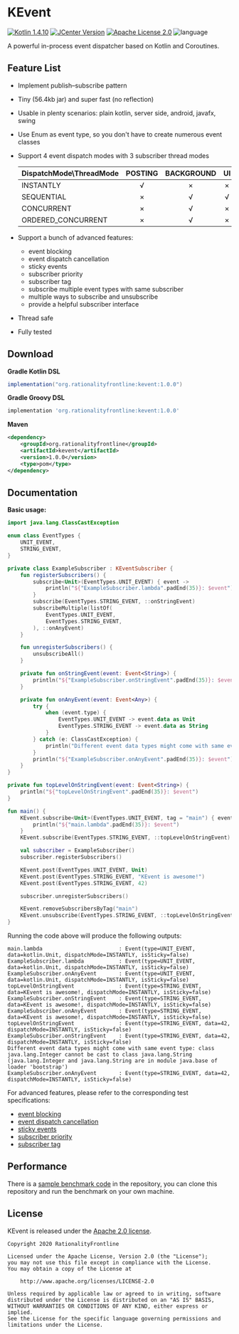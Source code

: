 # KEvent  
[![Kotlin 1.4.10](https://img.shields.io/badge/Kotlin-1.4.20-blue.svg)](http://kotlinlang.org) [![JCenter Version](https://img.shields.io/bintray/v/rationalityfrontline/kevent/kevent?label=JCenter)](https://bintray.com/rationalityfrontline/kevent/kevent) [![Apache License 2.0](https://img.shields.io/github/license/rationalityfrontline/kevent)](https://github.com/RationalityFrontline/kevent/blob/master/LICENSE) ![language](https://img.shields.io/badge/100%25-kotlin-orange)

A powerful in-process event dispatcher based on Kotlin and Coroutines.

## Feature List
* Implement publish–subscribe pattern
* Tiny (56.4kb jar) and super fast (no reflection)
* Usable in plenty scenarios: plain kotlin, server side, android, javafx, swing
* Use Enum as event type, so you don't have to create numerous event classes
* Support 4 event dispatch modes with 3 subscriber thread modes

  | DispatchMode\\ThreadMode | POSTING | BACKGROUND | UI |
  |--------------------------|:-------:|:----------:|:----:|
  | INSTANTLY                | √       | ×          | ×  |
  | SEQUENTIAL               | ×       | √          | √  |
  | CONCURRENT               | ×       | √          | ×  |
  | ORDERED\_CONCURRENT      | ×       | √          | ×  |
* Support a bunch of advanced features:
  * event blocking
  * event dispatch cancellation
  * sticky events
  * subscriber priority
  * subscriber tag
  * subscribe multiple event types with same subscriber
  * multiple ways to subscribe and unsubscribe
  * provide a helpful subscriber interface
* Thread safe
* Fully tested
 
## Download
**Gradle Kotlin DSL**
```groovy
implementation("org.rationalityfrontline:kevent:1.0.0")
```
**Gradle Groovy DSL**
```groovy
implementation 'org.rationalityfrontline:kevent:1.0.0'
```
**Maven**
```xml
<dependency>
    <groupId>org.rationalityfrontline</groupId>
    <artifactId>kevent</artifactId>
    <version>1.0.0</version>
    <type>pom</type>
</dependency>
```

## Documentation
**Basic usage:**
```kotlin
import java.lang.ClassCastException

enum class EventTypes {
    UNIT_EVENT,
    STRING_EVENT,
}

private class ExampleSubscriber : KEventSubscriber {
    fun registerSubscribers() {
        subscribe<Unit>(EventTypes.UNIT_EVENT) { event ->
            println("${"ExampleSubscriber.lambda".padEnd(35)}: $event")
        }
        subscribe(EventTypes.STRING_EVENT, ::onStringEvent)
        subscribeMultiple(listOf(
            EventTypes.UNIT_EVENT,
            EventTypes.STRING_EVENT,
        ), ::onAnyEvent)
    }

    fun unregisterSubscribers() {
        unsubscribeAll()
    }

    private fun onStringEvent(event: Event<String>) {
        println("${"ExampleSubscriber.onStringEvent".padEnd(35)}: $event")
    }

    private fun onAnyEvent(event: Event<Any>) {
        try {
            when (event.type) {
                EventTypes.UNIT_EVENT -> event.data as Unit
                EventTypes.STRING_EVENT -> event.data as String
            }
        } catch (e: ClassCastException) {
            println("Different event data types might come with same event type: ${e.message}")
        }
        println("${"ExampleSubscriber.onAnyEvent".padEnd(35)}: $event")
    }
}

private fun topLevelOnStringEvent(event: Event<String>) {
    println("${"topLevelOnStringEvent".padEnd(35)}: $event")
}

fun main() {
    KEvent.subscribe<Unit>(EventTypes.UNIT_EVENT, tag = "main") { event ->
        println("${"main.lambda".padEnd(35)}: $event")
    }
    KEvent.subscribe(EventTypes.STRING_EVENT, ::topLevelOnStringEvent)

    val subscriber = ExampleSubscriber()
    subscriber.registerSubscribers()

    KEvent.post(EventTypes.UNIT_EVENT, Unit)
    KEvent.post(EventTypes.STRING_EVENT, "KEvent is awesome!")
    KEvent.post(EventTypes.STRING_EVENT, 42)

    subscriber.unregisterSubscribers()

    KEvent.removeSubscribersByTag("main")
    KEvent.unsubscribe(EventTypes.STRING_EVENT, ::topLevelOnStringEvent)
}
```
Running the code above will produce the following outputs:
```text
main.lambda                        : Event(type=UNIT_EVENT, data=kotlin.Unit, dispatchMode=INSTANTLY, isSticky=false)
ExampleSubscriber.lambda           : Event(type=UNIT_EVENT, data=kotlin.Unit, dispatchMode=INSTANTLY, isSticky=false)
ExampleSubscriber.onAnyEvent       : Event(type=UNIT_EVENT, data=kotlin.Unit, dispatchMode=INSTANTLY, isSticky=false)
topLevelOnStringEvent              : Event(type=STRING_EVENT, data=KEvent is awesome!, dispatchMode=INSTANTLY, isSticky=false)
ExampleSubscriber.onStringEvent    : Event(type=STRING_EVENT, data=KEvent is awesome!, dispatchMode=INSTANTLY, isSticky=false)
ExampleSubscriber.onAnyEvent       : Event(type=STRING_EVENT, data=KEvent is awesome!, dispatchMode=INSTANTLY, isSticky=false)
topLevelOnStringEvent              : Event(type=STRING_EVENT, data=42, dispatchMode=INSTANTLY, isSticky=false)
ExampleSubscriber.onStringEvent    : Event(type=STRING_EVENT, data=42, dispatchMode=INSTANTLY, isSticky=false)
Different event data types might come with same event type: class java.lang.Integer cannot be cast to class java.lang.String (java.lang.Integer and java.lang.String are in module java.base of loader 'bootstrap')
ExampleSubscriber.onAnyEvent       : Event(type=STRING_EVENT, data=42, dispatchMode=INSTANTLY, isSticky=false)
```
For advanced features, please refer to the corresponding test specifications:
* [event blocking](https://github.com/RationalityFrontline/kevent/blob/master/src/test/kotlin/org/rationalityfrontline/kevent/EventBlockingFeature.kt)
* [event dispatch cancellation](https://github.com/RationalityFrontline/kevent/blob/master/src/test/kotlin/org/rationalityfrontline/kevent/EventCancellingFeature.kt)
* [sticky events](https://github.com/RationalityFrontline/kevent/blob/master/src/test/kotlin/org/rationalityfrontline/kevent/StickyEventFeature.kt)
* [subscriber priority](https://github.com/RationalityFrontline/kevent/blob/master/src/test/kotlin/org/rationalityfrontline/kevent/SubscriberPriorityFeature.kt)
* [subscriber tag](https://github.com/RationalityFrontline/kevent/blob/master/src/test/kotlin/org/rationalityfrontline/kevent/SubscriberTagFeature.kt)

## Performance
There is a [sample benchmark code](https://github.com/RationalityFrontline/kevent/blob/master/src/test/kotlin/org/rationalityfrontline/kevent/PerformanceBenchmark.kt) in the repository, 
you can clone this repository and run the benchmark on your own machine.

## License

KEvent is released under the [Apache 2.0 license](https://github.com/RationalityFrontline/kevent/blob/master/LICENSE).

```text
Copyright 2020 RationalityFrontline

Licensed under the Apache License, Version 2.0 (the "License");
you may not use this file except in compliance with the License.
You may obtain a copy of the License at

    http://www.apache.org/licenses/LICENSE-2.0

Unless required by applicable law or agreed to in writing, software
distributed under the License is distributed on an "AS IS" BASIS,
WITHOUT WARRANTIES OR CONDITIONS OF ANY KIND, either express or implied.
See the License for the specific language governing permissions and
limitations under the License.
```